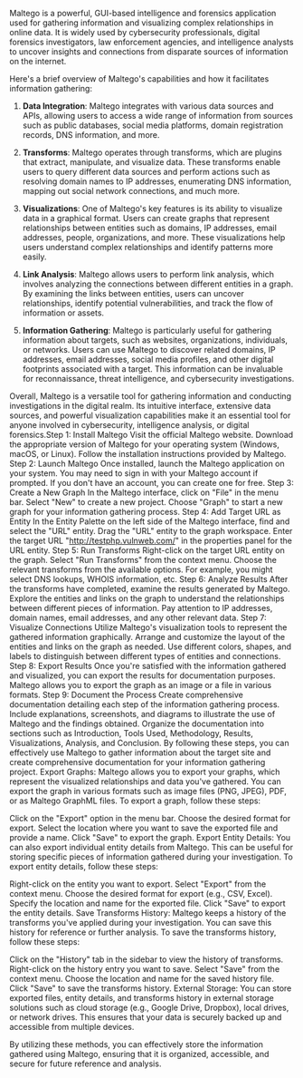 Maltego is a powerful, GUI-based intelligence and forensics application used for gathering information and visualizing complex relationships in online data. It is widely used by cybersecurity professionals, digital forensics investigators, law enforcement agencies, and intelligence analysts to uncover insights and connections from disparate sources of information on the internet.

Here's a brief overview of Maltego's capabilities and how it facilitates information gathering:

1. **Data Integration**: Maltego integrates with various data sources and APIs, allowing users to access a wide range of information from sources such as public databases, social media platforms, domain registration records, DNS information, and more.

2. **Transforms**: Maltego operates through transforms, which are plugins that extract, manipulate, and visualize data. These transforms enable users to query different data sources and perform actions such as resolving domain names to IP addresses, enumerating DNS information, mapping out social network connections, and much more.

3. **Visualizations**: One of Maltego's key features is its ability to visualize data in a graphical format. Users can create graphs that represent relationships between entities such as domains, IP addresses, email addresses, people, organizations, and more. These visualizations help users understand complex relationships and identify patterns more easily.

4. **Link Analysis**: Maltego allows users to perform link analysis, which involves analyzing the connections between different entities in a graph. By examining the links between entities, users can uncover relationships, identify potential vulnerabilities, and track the flow of information or assets.

5. **Information Gathering**: Maltego is particularly useful for gathering information about targets, such as websites, organizations, individuals, or networks. Users can use Maltego to discover related domains, IP addresses, email addresses, social media profiles, and other digital footprints associated with a target. This information can be invaluable for reconnaissance, threat intelligence, and cybersecurity investigations.

Overall, Maltego is a versatile tool for gathering information and conducting investigations in the digital realm. Its intuitive interface, extensive data sources, and powerful visualization capabilities make it an essential tool for anyone involved in cybersecurity, intelligence analysis, or digital forensics.Step 1: Install Maltego
Visit the official Maltego website.
Download the appropriate version of Maltego for your operating system (Windows, macOS, or Linux).
Follow the installation instructions provided by Maltego.
Step 2: Launch Maltego
Once installed, launch the Maltego application on your system.
You may need to sign in with your Maltego account if prompted. If you don't have an account, you can create one for free.
Step 3: Create a New Graph
In the Maltego interface, click on "File" in the menu bar.
Select "New" to create a new project.
Choose "Graph" to start a new graph for your information gathering process.
Step 4: Add Target URL as Entity
In the Entity Palette on the left side of the Maltego interface, find and select the "URL" entity.
Drag the "URL" entity to the graph workspace.
Enter the target URL "http://testphp.vulnweb.com/" in the properties panel for the URL entity.
Step 5: Run Transforms
Right-click on the target URL entity on the graph.
Select "Run Transforms" from the context menu.
Choose the relevant transforms from the available options. For example, you might select DNS lookups, WHOIS information, etc.
Step 6: Analyze Results
After the transforms have completed, examine the results generated by Maltego.
Explore the entities and links on the graph to understand the relationships between different pieces of information.
Pay attention to IP addresses, domain names, email addresses, and any other relevant data.
Step 7: Visualize Connections
Utilize Maltego's visualization tools to represent the gathered information graphically.
Arrange and customize the layout of the entities and links on the graph as needed.
Use different colors, shapes, and labels to distinguish between different types of entities and connections.
Step 8: Export Results
Once you're satisfied with the information gathered and visualized, you can export the results for documentation purposes.
Maltego allows you to export the graph as an image or a file in various formats.
Step 9: Document the Process
Create comprehensive documentation detailing each step of the information gathering process.
Include explanations, screenshots, and diagrams to illustrate the use of Maltego and the findings obtained.
Organize the documentation into sections such as Introduction, Tools Used, Methodology, Results, Visualizations, Analysis, and Conclusion.
By following these steps, you can effectively use Maltego to gather information about the target site and create comprehensive documentation for your information gathering project.
Export Graphs: Maltego allows you to export your graphs, which represent the visualized relationships and data you've gathered. You can export the graph in various formats such as image files (PNG, JPEG), PDF, or as Maltego GraphML files. To export a graph, follow these steps:

Click on the "Export" option in the menu bar.
Choose the desired format for export.
Select the location where you want to save the exported file and provide a name.
Click "Save" to export the graph.
Export Entity Details: You can also export individual entity details from Maltego. This can be useful for storing specific pieces of information gathered during your investigation. To export entity details, follow these steps:

Right-click on the entity you want to export.
Select "Export" from the context menu.
Choose the desired format for export (e.g., CSV, Excel).
Specify the location and name for the exported file.
Click "Save" to export the entity details.
Save Transforms History: Maltego keeps a history of the transforms you've applied during your investigation. You can save this history for reference or further analysis. To save the transforms history, follow these steps:

Click on the "History" tab in the sidebar to view the history of transforms.
Right-click on the history entry you want to save.
Select "Save" from the context menu.
Choose the location and name for the saved history file.
Click "Save" to save the transforms history.
External Storage: You can store exported files, entity details, and transforms history in external storage solutions such as cloud storage (e.g., Google Drive, Dropbox), local drives, or network drives. This ensures that your data is securely backed up and accessible from multiple devices.

By utilizing these methods, you can effectively store the information gathered using Maltego, ensuring that it is organized, accessible, and secure for future reference and analysis.



